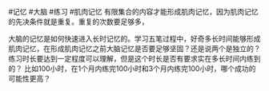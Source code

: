 #记忆 #大脑 #练习 #肌肉记忆
有限集合的内容才能形成肌肉记忆，因为肌肉记忆的先决条件就是重复。重复的次数要足够多，


大脑的记忆是如何快速进入长时记忆的。学习五笔过程中，好奇多长时间能够形成肌肉记忆，在形成肌肉记忆之前大脑记忆是否要足够坚固？还是说两个是独立的？练习时长要达到一定程度可以理解，但是这个时长是否有要求实在多长时间内练到的？ 比如100小时，在1个月内练完100小时和3个月内练完100小时，哪个成功的可能性更高？